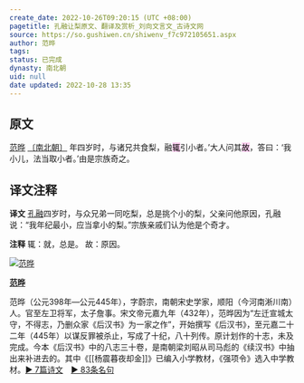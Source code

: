 ```yaml
---
create_date: 2022-10-26T09:20:15 (UTC +08:00)
pagetitle: 孔融让梨原文、翻译及赏析_刘向文言文_古诗文网
source: https://so.gushiwen.cn/shiwenv_f7c972105651.aspx
author: 范晔
tags: 
status: 已完成
dynasty: 南北朝
uid: null
date updated: 2022-10-28 13:35
---
```


## 原文

[范晔](https://so.gushiwen.cn/authorv_0f50cd3d6631.aspx) [〔南北朝〕](https://so.gushiwen.cn/shiwens/default.aspx?cstr=%e5%8d%97%e5%8c%97%e6%9c%9d)
	年四岁时，与诸兄共食梨，融<mark style="background: #FFB8EBA6;">辄</mark>引小者。’大人问其<mark style="background: #FFB8EBA6;">故</mark>，答曰：‘我小儿，法当取小者。’由是宗族奇之。

## 译文注释

**译文**
	[孔融](https://so.gushiwen.cn/authorv_79ce6da74cf3.aspx)四岁时，与众兄弟一同吃梨，总是挑个小的梨，父亲问他原因，孔融说：“我年纪最小，应当拿小的梨。”宗族亲戚们认为他是个奇才。

**注释**
	辄：就，总是。
	故：原因。

[![范晔](https://song.gushiwen.cn/authorImg/fanye.jpg)](https://so.gushiwen.cn/authorv_0f50cd3d6631.aspx)

[**范晔**](https://so.gushiwen.cn/authorv_0f50cd3d6631.aspx)

范晔（公元398年—公元445年），字蔚宗，南朝宋史学家，顺阳（今河南淅川南）人。官至左卫将军，太子詹事。宋文帝元嘉九年（432年），范晔因为“左迁宣城太守，不得志，乃删众家《后汉书》为一家之作”，开始撰写《后汉书》，至元嘉二十二年（445年）以谋反罪被杀止，写成了十纪，八十列传。原计划作的十志，未及完成。今本《后汉书》中的八志三十卷，是南朝梁刘昭从司马彪的《续汉书》中抽出来补进去的。其中《[[杨震暮夜却金]]》已编入小学教材，《强项令》选入中学教材。[► 7篇诗文](https://so.gushiwen.cn/shiwens/default.aspx?astr=%e8%8c%83%e6%99%94)　[► 83条名句](https://so.gushiwen.cn/mingjus/default.aspx?astr=%e8%8c%83%e6%99%94)
